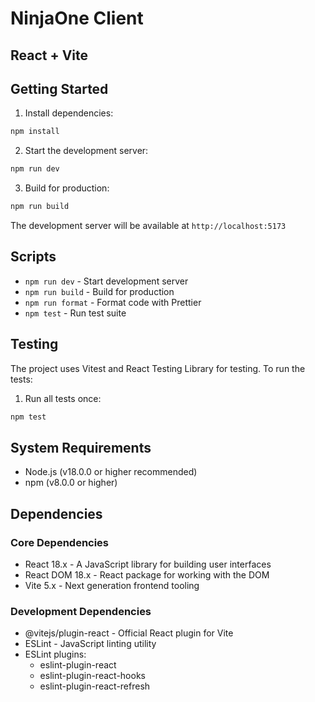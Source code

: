 # NinjaOne Client
## React + Vite

## Getting Started

1. Install dependencies:

```bash
npm install
```

2. Start the development server:

```bash
npm run dev
```

3. Build for production:

```bash
npm run build
```

The development server will be available at `http://localhost:5173`

## Scripts

- `npm run dev` - Start development server
- `npm run build` - Build for production
- `npm run format` - Format code with Prettier
- `npm test` - Run test suite

## Testing

The project uses Vitest and React Testing Library for testing. To run the tests:

1. Run all tests once:
```bash
npm test
```

## System Requirements

- Node.js (v18.0.0 or higher recommended)
- npm (v8.0.0 or higher)

## Dependencies

### Core Dependencies
- React 18.x - A JavaScript library for building user interfaces
- React DOM 18.x - React package for working with the DOM
- Vite 5.x - Next generation frontend tooling

### Development Dependencies
- @vitejs/plugin-react - Official React plugin for Vite
- ESLint - JavaScript linting utility
- ESLint plugins:
  - eslint-plugin-react
  - eslint-plugin-react-hooks
  - eslint-plugin-react-refresh


